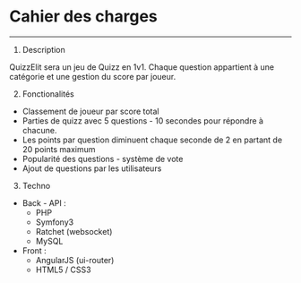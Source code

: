 # Cahier des charges #
______________________
1. Description

QuizzElit sera un jeu de Quizz en 1v1. Chaque question appartient à une catégorie et une gestion du score par joueur.

2. Fonctionalités
* Classement de joueur par score total
* Parties de quizz avec 5 questions - 10 secondes pour répondre à chacune.
* Les points par question diminuent chaque seconde de 2 en partant de 20 points maximum
* Popularité des questions - système de vote
* Ajout de questions par les utilisateurs

3. Techno
* Back - API :
  * PHP
  * Symfony3
  * Ratchet (websocket)
  * MySQL
* Front :
  * AngularJS (ui-router)
  * HTML5 / CSS3

